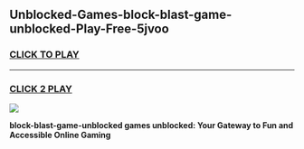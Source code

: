 
## Unblocked-Games-block-blast-game-unblocked-Play-Free-5jvoo
<h3>
<a href="https://premium76.site?title=block-blast-game-unblocked&ref=21A">CLICK TO PLAY</a></h3>
<hr>

<h3>
<a href="https://premium76.site?title=block-blast-game-unblocked&ref=21A">CLICK 2 PLAY</a>
  
</h3>

<a href="https://premium76.site?title=block-blast-game-unblocked&ref=21A"><img src="https://clearcache.store/games.png"></a>


**block-blast-game-unblocked games unblocked: Your Gateway to Fun and Accessible Online Gaming**
